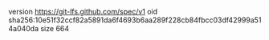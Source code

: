 version https://git-lfs.github.com/spec/v1
oid sha256:10e51f32ccf82a5891da6f4693b6aa289f228cb84fbcc03df42999a514a040da
size 664
